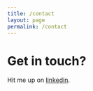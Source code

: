 ```yaml
---
title: /contact
layout: page
permalink: /contact
---
```


# Get in touch?

Hit me up on [linkedin](https://www.linkedin.com/in/wesleyliao/). 

<!-- <form>
  <input type="text" id="name" name="name" placeholder="name:" autocomplete="off">
  <input type="text" id="email" name="email" placeholder="email:" autocomplete="off">
  <textarea rows="5" id="message" name="message" placeholder="message:" autocomplete="off"></textarea>
  <input type="submit" value="[ submit ]">
</form> -->
